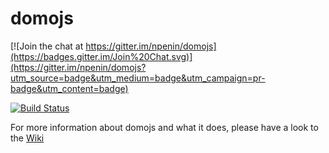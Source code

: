 domojs
======

[![Join the chat at https://gitter.im/npenin/domojs](https://badges.gitter.im/Join%20Chat.svg)](https://gitter.im/npenin/domojs?utm_source=badge&utm_medium=badge&utm_campaign=pr-badge&utm_content=badge)

[![Build Status](https://travis-ci.org/npenin/domojs.svg?branch=v2)](https://travis-ci.org/npenin/domojs)

For more information about domojs and what it does, please have a look to the [Wiki](https://github.com/npenin/domojs/wiki)
